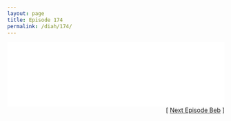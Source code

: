 ```yaml
---
layout: page
title: Episode 174
permalink: /diah/174/
---
```


<iframe allowfullscreen="true" frameborder="0" style="width:100%;" marginheight="0" marginwidth="0" mozallowfullscreen="true" scrolling="NO" src="//gdriveplayer.us/embed2.php?link=tCjWsr7YUtv5OtG6bpsYBgnOxO6l8%252Ba3rv%252F4cR4xM3J5pwBo1vHeHj9g2onxOGlbuGjelkwL6E6i65d89b6nwrc6k3bK0uGm8qHHK3NU4BxuNxZu3rCJCvgf1ig%252FRU7iyMAeFc5XIUtgYxoYdWtOWSGPJTq31JeSjnY%252BM0s94p%252F2%252BDufNasBLhn%252BVY4Hm7wWlYaDjTeRRy9FJaiB5OYaox&amp;no_adult=yes" webkitallowfullscreen="true"></iframe>

<div align="right">[ <a href="/diah/175/">Next Episode Beb</a> ]</div>

